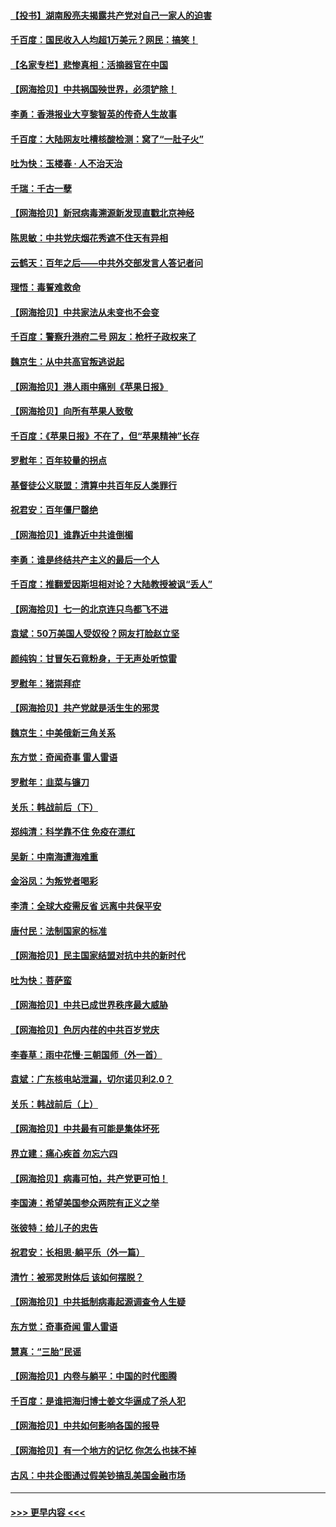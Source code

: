 #### [【投书】湖南殷亮夫揭露共产党对自己一家人的迫害](../pages/nsc993/n13057744.md?t=06302002) 
#### [千百度：国民收入人均超1万美元？网民：搞笑！](../pages/nsc993/n13057692.md?t=06302002) 
#### [【名家专栏】悲惨真相：活摘器官在中国](../pages/nsc993/n13056611.md?t=06302002) 
#### [【网海拾贝】中共祸国殃世界，必须铲除！](../pages/nsc993/n13056011.md?t=06302002) 
#### [李勇：香港报业大亨黎智英的传奇人生故事](../pages/nsc993/n13055258.md?t=06302002) 
#### [千百度：大陆网友吐槽核酸检测：窝了“一肚子火”](../pages/nsc993/n13055194.md?t=06302002) 
#### [吐为快：玉楼春 · 人不治天治](../pages/nsc993/n13054028.md?t=06302002) 
#### [千瑞：千古一孽](../pages/nsc993/n13054016.md?t=06302002) 
#### [【网海拾贝】新冠病毒溯源新发现直戳北京神经](../pages/nsc993/n13052425.md?t=06302002) 
#### [陈思敏：中共党庆烟花秀遮不住天有异相](../pages/nsc993/n13052020.md?t=06302002) 
#### [云鹤天：百年之后——中共外交部发言人答记者问](../pages/nsc993/n13051604.md?t=06302002) 
#### [理悟：毒誓难救命](../pages/nsc993/n13051601.md?t=06302002) 
#### [【网海拾贝】中共家法从未变也不会变](../pages/nsc993/n13050366.md?t=06302002) 
#### [千百度：警察升港府二号 网友：枪杆子政权来了](../pages/nsc993/n13050261.md?t=06302002) 
#### [魏京生：从中共高官叛逃说起](../pages/nsc993/n13048997.md?t=06302002) 
#### [【网海拾贝】港人雨中痛别《苹果日报》](../pages/nsc993/n13048941.md?t=06302002) 
#### [【网海拾贝】向所有苹果人致敬](../pages/nsc993/n13046795.md?t=06302002) 
#### [千百度：《苹果日报》不在了，但“苹果精神”长存](../pages/nsc993/n13046703.md?t=06302002) 
#### [罗慰年：百年较量的拐点](../pages/nsc993/n13046542.md?t=06302002) 
#### [基督徒公义联盟：清算中共百年反人类罪行](../pages/nsc993/n13046499.md?t=06302002) 
#### [祝君安：百年僵尸罄绝](../pages/nsc993/n13045595.md?t=06302002) 
#### [【网海拾贝】谁靠近中共谁倒楣](../pages/nsc993/n13044667.md?t=06302002) 
#### [李勇：谁是终结共产主义的最后一个人](../pages/nsc993/n13044397.md?t=06302002) 
#### [千百度：推翻爱因斯坦相对论？大陆教授被讽“丢人”](../pages/nsc993/n13043908.md?t=06302002) 
#### [【网海拾贝】七一的北京连只鸟都飞不进](../pages/nsc993/n13041377.md?t=06302002) 
#### [袁斌：50万美国人受奴役？网友打脸赵立坚](../pages/nsc993/n13041330.md?t=06302002) 
#### [颜纯钩：甘冒矢石竟粉身，于无声处听惊雷](../pages/nsc993/n13041140.md?t=06302002) 
#### [罗慰年：猪崇拜症](../pages/nsc993/n13041071.md?t=06302002) 
#### [【网海拾贝】共产党就是活生生的邪灵](../pages/nsc993/n13036627.md?t=06302002) 
#### [魏京生：中美俄新三角关系](../pages/nsc993/n13035986.md?t=06302002) 
#### [东方觉：奇闻奇事 雷人雷语](../pages/nsc993/n13035878.md?t=06302002) 
#### [罗慰年：韭菜与镰刀](../pages/nsc993/n13034374.md?t=06302002) 
#### [关乐：韩战前后（下）](../pages/nsc993/n13034113.md?t=06302002) 
#### [郑纯清：科学靠不住 免疫在漂红](../pages/nsc993/n13034093.md?t=06302002) 
#### [吴新：中南海遭海难重](../pages/nsc993/n13034084.md?t=06302002) 
#### [金浴凤：为叛党者喝彩](../pages/nsc993/n13034058.md?t=06302002) 
#### [李清：全球大疫需反省 远离中共保平安](../pages/nsc993/n13033784.md?t=06302002) 
#### [唐付民：法制国家的标准](../pages/nsc993/n13032944.md?t=06302002) 
#### [【网海拾贝】民主国家结盟对抗中共的新时代](../pages/nsc993/n13031717.md?t=06302002) 
#### [吐为快：菩萨蛮](../pages/nsc993/n13030033.md?t=06302002) 
#### [【网海拾贝】中共已成世界秩序最大威胁](../pages/nsc993/n13028138.md?t=06302002) 
#### [【网海拾贝】色厉内荏的中共百岁党庆](../pages/nsc993/n13025582.md?t=06302002) 
#### [李春草：雨中花慢‧三朝国师（外一首）](../pages/nsc993/n13025567.md?t=06302002) 
#### [袁斌：广东核电站泄漏，切尔诺贝利2.0？](../pages/nsc993/n13025475.md?t=06302002) 
#### [关乐：韩战前后（上）](../pages/nsc993/n13025387.md?t=06302002) 
#### [【网海拾贝】中共最有可能是集体坏死](../pages/nsc993/n13023101.md?t=06302002) 
#### [界立建：痛心疾首 勿忘六四](../pages/nsc993/n13022339.md?t=06302002) 
#### [【网海拾贝】病毒可怕，共产党更可怕！](../pages/nsc993/n13020728.md?t=06302002) 
#### [李国涛：希望美国参众两院有正义之举](../pages/nsc993/n13020674.md?t=06302002) 
#### [张彼特：给儿子的忠告](../pages/nsc993/n13018934.md?t=06302002) 
#### [祝君安：长相思‧躺平乐（外一篇）](../pages/nsc993/n13018923.md?t=06302002) 
#### [清竹：被邪灵附体后 该如何摆脱？](../pages/nsc993/n13018877.md?t=06302002) 
#### [【网海拾贝】中共抵制病毒起源调查令人生疑](../pages/nsc993/n13017785.md?t=06302002) 
#### [东方觉：奇事奇闻 雷人雷语](../pages/nsc993/n13017577.md?t=06302002) 
#### [慧真：“三胎”民谣](../pages/nsc993/n13017394.md?t=06302002) 
#### [【网海拾贝】内卷与躺平：中国的时代图腾](../pages/nsc993/n13016128.md?t=06302002) 
#### [千百度：是谁把海归博士姜文华逼成了杀人犯](../pages/nsc993/n13015218.md?t=06302002) 
#### [【网海拾贝】中共如何影响各国的报导](../pages/nsc993/n13012599.md?t=06302002) 
#### [【网海拾贝】有一个地方的记忆 你怎么也抹不掉](../pages/nsc993/n13009802.md?t=06302002) 
#### [古风：中共企图通过假美钞搞乱美国金融市场](../pages/nsc993/n13009626.md?t=06302002) 

----
#### [ >>> 更早内容 <<< ](../indexes/nsc993-earlier.md)
